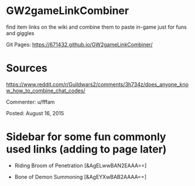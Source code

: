 # GW2gameLinkCombiner

find item links on the wiki and combine them to paste in-game just for funs and giggles

Git Pages: https://671432.github.io/GW2gameLinkCombiner/

# Sources

https://www.reddit.com/r/Guildwars2/comments/3h734z/does_anyone_know_how_to_combine_chat_codes/

Commenter: u/fffam

Posted: August 16, 2015

# Sidebar for some fun commonly used links (adding to page later)

- Riding Broom of Penetration [&AgELwwBAN2EAAA==]

- Bone of Demon Summoning [&AgEYXwBAB2AAAA==]

